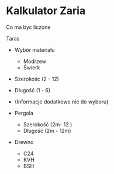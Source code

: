 # Kalkulator Zaria



Co ma byc liczone



Taras

- Wybór materiału
  - Modrzew
  - Świerk
- Szerokośc (2 - 12)
- Długość (1 - 6)
- (Informacje dodatkowe nie do wyboru)







- Pergola
  - Szerokość (2m- 12 )
  - Długość (2m - 12m)
- Drewno 
  - C24
  - KVH
  - BSH


